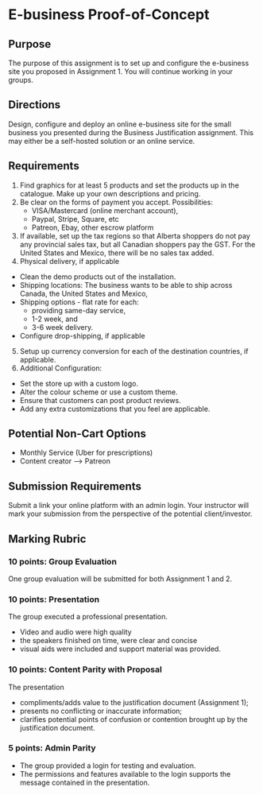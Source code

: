 # E-business Proof-of-Concept
## Purpose
The purpose of this assignment is to set up and configure the e-business site you proposed in Assignment 1. You will continue working in your groups.

## Directions
Design, configure and deploy an online e-business site for the small business you presented during the Business Justification assignment. This may either be a self-hosted solution or an online service.

## Requirements
1. Find graphics for at least 5 products and set the products up in the catalogue. Make up your own descriptions and pricing.
2. Be clear on the forms of payment you accept. Possibilities:
    - VISA/Mastercard (online merchant account),
    - Paypal, Stripe, Square, etc
    - Patreon, Ebay, other escrow platform
3. If available, set up the tax regions so that Alberta shoppers do not pay any provincial sales tax, but all Canadian shoppers pay the GST. For the United States and Mexico, there will be no sales tax added.
4. Physical delivery, if applicable
  - Clean the demo products out of the installation. 
  - Shipping locations: The business wants to be able to ship across Canada, the United States and Mexico, 
  - Shipping options - flat rate for each: 
    - providing same-day service, 
    - 1-2 week, and 
    - 3-6 week delivery.
  - Configure drop-shipping, if applicable
5. Setup up currency conversion for each of the destination countries, if applicable.
6. Additional Configuration:
  - Set the store up with a custom logo.
  - Alter the colour scheme or use a custom theme. 
  - Ensure that customers can post product reviews.
  - Add any extra customizations that you feel are applicable.

## Potential Non-Cart Options
- Monthly Service (Uber for prescriptions)
- Content creator --> Patreon

## Submission Requirements
Submit a link your online platform with an admin login. Your instructor will mark your submission from the perspective of the potential client/investor.

## Marking Rubric
### 10 points: Group Evaluation
One group evaluation will be submitted for both Assignment 1 and 2.

### 10 points: Presentation
The group executed a professional presentation. 
- Video and audio were high quality 
- the speakers finished on time, were clear and concise
- visual aids were included and support material was provided.

### 10 points: Content Parity with Proposal
The presentation
- compliments/adds value to the justification document (Assignment 1);
- presents no conflicting or inaccurate information;
- clarifies potential points of confusion or contention brought up by the justification document.

###  5 points: Admin Parity
- The group provided a login for testing and evaluation.
- The permissions and features available to the login supports the message contained in the presentation.